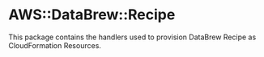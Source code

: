 # AWS::DataBrew::Recipe

This package contains the handlers used to provision DataBrew Recipe as CloudFormation Resources.
